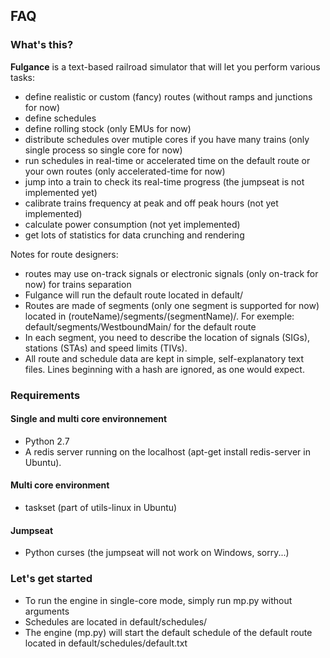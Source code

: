 ## FAQ 
### What's this?
**Fulgance** is a text-based railroad simulator that will let you perform various tasks:
- define realistic or custom (fancy) routes (without ramps and junctions for now)
- define schedules
- define rolling stock (only EMUs for now)
- distribute schedules over mutiple cores if you have many trains (only single process so single core for now)
- run schedules in real-time or accelerated time on the default route or your own routes (only accelerated-time for now)
- jump into a train to check its real-time progress (the jumpseat is not implemented yet)
- calibrate trains frequency at peak and off peak hours (not yet implemented)
- calculate power consumption (not yet implemented)
- get lots of statistics for data crunching and rendering

Notes for route designers:
- routes may use on-track signals or electronic signals (only on-track for now) for trains separation
- Fulgance will run the default route located in default/ 
- Routes are made of segments (only one segment is supported for now) located in (routeName)/segments/(segmentName)/. For exemple: default/segments/WestboundMain/ for the default route
- In each segment, you need to describe the location of signals (SIGs), stations (STAs) and speed limits (TIVs). 
- All route and schedule data are kept in simple, self-explanatory text files. Lines beginning with a hash are ignored, as one would expect.

### Requirements
#### Single and multi core environnement
- Python 2.7
- A redis server running on the localhost (apt-get install redis-server in Ubuntu). 
#### Multi core environment
- taskset (part of utils-linux in Ubuntu)
#### Jumpseat
- Python curses (the jumpseat will not work on Windows, sorry...)

### Let's get started
- To run the engine in single-core mode, simply run mp.py without arguments
- Schedules are located in default/schedules/
- The engine (mp.py) will start the default schedule of the default route located in default/schedules/default.txt

